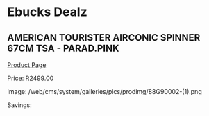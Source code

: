 
# Ebucks Dealz
## AMERICAN TOURISTER AIRCONIC SPINNER 67CM TSA - PARAD.PINK
[Product Page](https://www.ebucks.com/web/shop/productSelected.do?prodId=1236229511&catId=365267763)

Price: R2499.00

Image: /web/cms/system/galleries/pics/prodimg/88G90002-(1).png

Savings: 


	